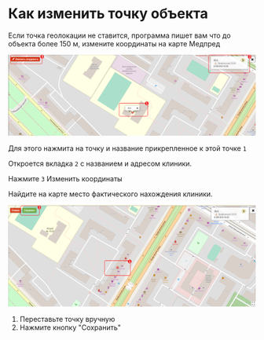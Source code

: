 # Как изменить точку объекта

Если точка геолокации не ставится, программа пишет вам что до объекта более 150 м, измените координаты на карте Медпред


![](../images/change-object-coordinates.png)

Для этого нажмита на точку и название прикрепленное к этой точке `1`

Откроется вкладка `2` с названием и адресом клиники.

Нажмите `3` Изменить координаты

Найдите на карте место фактического нахождения клиники.

![](../images/change-object-coordinates1.png)

1. Переставьте точку вручную
2. Нажмите кнопку "Сохранить"
